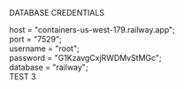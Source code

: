DATABASE CREDENTIALS

host = "containers-us-west-179.railway.app";\
port = "7529";\
username = "root";\
password = "G1KzavgCxjRWDMvStMGc";\
database = "railway";\
TEST 3

